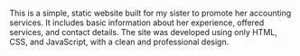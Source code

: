 This is a simple, static website built for my sister to promote her accounting services. It includes basic information about her experience, offered services, and contact details. The site was developed using only HTML, CSS, and JavaScript, with a clean and professional design.
